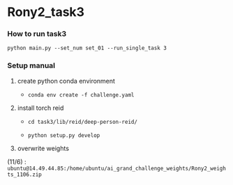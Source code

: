 # Rony2_task3

### How to run task3
    python main.py --set_num set_01 --run_single_task 3

### Setup manual
1. create python conda environment

    - `conda env create -f challenge.yaml`

2. install torch reid

    - `cd task3/lib/reid/deep-person-reid/`

    - `python setup.py develop`


3. overwrite weights 

 (11/6) : `ubuntu@14.49.44.85:/home/ubuntu/ai_grand_challenge_weights/Rony2_weights_1106.zip`
